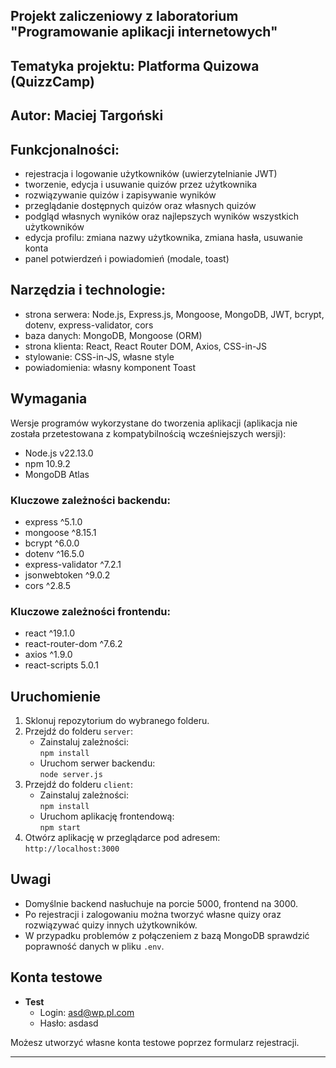 ## Projekt zaliczeniowy z laboratorium "Programowanie aplikacji internetowych"

## Tematyka projektu: Platforma Quizowa (QuizzCamp)

## Autor: Maciej Targoński

## Funkcjonalności:
- rejestracja i logowanie użytkowników (uwierzytelnianie JWT)
- tworzenie, edycja i usuwanie quizów przez użytkownika
- rozwiązywanie quizów i zapisywanie wyników
- przeglądanie dostępnych quizów oraz własnych quizów
- podgląd własnych wyników oraz najlepszych wyników wszystkich użytkowników
- edycja profilu: zmiana nazwy użytkownika, zmiana hasła, usuwanie konta
- panel potwierdzeń i powiadomień (modale, toast)

## Narzędzia i technologie:
- strona serwera: Node.js, Express.js, Mongoose, MongoDB, JWT, bcrypt, dotenv, express-validator, cors
- baza danych: MongoDB, Mongoose (ORM)
- strona klienta: React, React Router DOM, Axios, CSS-in-JS
- stylowanie: CSS-in-JS, własne style
- powiadomienia: własny komponent Toast

## Wymagania

Wersje programów wykorzystane do tworzenia aplikacji (aplikacja nie została przetestowana z kompatybilnością wcześniejszych wersji):
- Node.js v22.13.0
- npm 10.9.2
- MongoDB Atlas

### Kluczowe zależności backendu:
- express ^5.1.0
- mongoose ^8.15.1
- bcrypt ^6.0.0
- dotenv ^16.5.0
- express-validator ^7.2.1
- jsonwebtoken ^9.0.2
- cors ^2.8.5

### Kluczowe zależności frontendu:
- react ^19.1.0
- react-router-dom ^7.6.2
- axios ^1.9.0
- react-scripts 5.0.1

## Uruchomienie

1. Sklonuj repozytorium do wybranego folderu.
2. Przejdź do folderu `server`:
    - Zainstaluj zależności:  
      `npm install`
    - Uruchom serwer backendu:  
      `node server.js`
3. Przejdź do folderu `client`:
    - Zainstaluj zależności:  
      `npm install`
    - Uruchom aplikację frontendową:  
      `npm start`
4. Otwórz aplikację w przeglądarce pod adresem:  
   `http://localhost:3000`

## Uwagi

- Domyślnie backend nasłuchuje na porcie 5000, frontend na 3000.
- Po rejestracji i zalogowaniu można tworzyć własne quizy oraz rozwiązywać quizy innych użytkowników.
- W przypadku problemów z połączeniem z bazą MongoDB sprawdzić poprawność danych w pliku `.env`.

## Konta testowe

-   **Test**
    -   Login: asd@wp.pl.com
    -   Hasło: asdasd

Możesz utworzyć własne konta testowe poprzez formularz rejestracji.

---